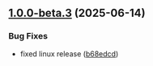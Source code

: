 ## [1.0.0-beta.3](https://github.com/thevladbog/cider-code-app/compare/v1.0.0-beta.2...v1.0.0-beta.3) (2025-06-14)


### Bug Fixes

* fixed linux release ([b68edcd](https://github.com/thevladbog/cider-code-app/commit/b68edcd74a0914f9570dde7b08692f2dece13e8e))
